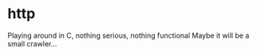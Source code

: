 # http
Playing around in C, nothing serious, nothing functional
Maybe it will be a small crawler...
